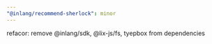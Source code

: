 ```yaml
---
"@inlang/recommend-sherlock": minor
---
```


refacor: remove @inlang/sdk, @lix-js/fs, tyepbox from dependencies


